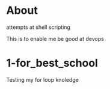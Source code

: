 # About
attempts at shell scripting

This is to enable me be good at devops

# 1-for_best_school
Testing my for loop knoledge